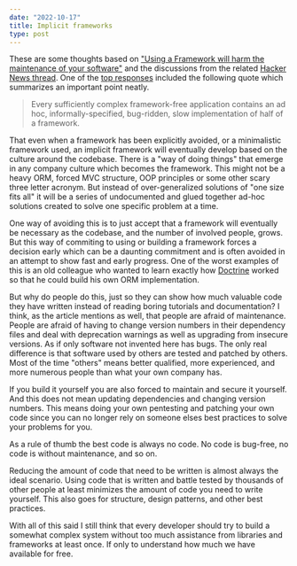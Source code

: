 ```yaml
---
date: "2022-10-17"
title: Implicit frameworks
type: post
---
```


These are some thoughts based on ["Using a Framework will harm the maintenance of your software"](https://berk.es/2022/09/06/frameworks-harm-maintenance/) and the discussions from the related [Hacker News thread](https://news.ycombinator.com/item?id=33185010). One of the [top responses](https://news.ycombinator.com/item?id=33185383) included the following quote which summarizes an important point neatly.

>Every sufficiently complex framework-free application contains an ad hoc, informally-specified, bug-ridden, slow implementation of half of a framework.

That even when a framework has been explicitly avoided, or a minimalistic framework used, an implicit framework will eventually develop based on the culture around the codebase. There is a "way of doing things" that emerge in any company culture which becomes the framework. This might not be a heavy ORM, forced MVC structure, OOP principles or some other scary three letter acronym. But instead of over-generalized solutions of "one size fits all" it will be a series of undocumented and glued together ad-hoc solutions created to solve one specific problem at a time.

One way of avoiding this is to just accept that a framework will eventually be necessary as the codebase, and the number of involved people, grows. But this way of commiting to using or building a framework forces a decision early which can be a daunting commitment and is often avoided in an attempt to show fast and early progress. One of the worst examples of this is an old colleague who wanted to learn exactly how [Doctrine](https://www.doctrine-project.org/) worked so that he could build his own ORM implementation.

But why do people do this, just so they can show how much valuable code they have written instead of reading boring tutorials and documentation? I think, as the article mentions as well, that people are afraid of maintenance. People are afraid of having to change version numbers in their dependency files and deal with deprecation warnings as well as upgrading from insecure versions. As if only software not invented here has bugs. The only real difference is that software used by others are tested and patched by others. Most of the time "others" means better qualified, more experienced, and more numerous people than what your own company has.

If you build it yourself you are also forced to maintain and secure it yourself. And this does not mean updating dependencies and changing version numbers. This means doing your own pentesting and patching your own code since you can no longer rely on someone elses best practices to solve your problems for you.

As a rule of thumb the best code is always no code. No code is bug-free, no code is without maintenance, and so on.

Reducing the amount of code that need to be written is almost always the ideal scenario. Using code that is written and battle tested by thousands of other people at least minimizes the amount of code you need to write yourself. This also goes for structure, design patterns, and other best practices.

With all of this said I still think that every developer should try to build a somewhat complex system without too much assistance from libraries and frameworks at least once. If only to understand how much we have available for free.
